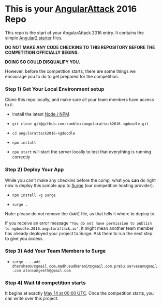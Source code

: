# This is your [AngularAttack](https://www.angularattack.com) 2016 Repo

This repo is the start of your AngularAttack 2016 entry. It contains the simple [Angular2 starter](https://angular.io/docs/ts/latest/quickstart.html) files.

**DO NOT MAKE ANY CODE CHECKINS TO THIS REPOSITORY BEFORE THE COMPETITION OFFICIALLY BEGINS.**

**DOING SO COULD DISQUALIFY YOU.**


However, before the competition starts, there are some things we encourage you to do to get prepared for the competition.


### Step 1) Get Your Local Environment setup

Clone this repo locally, and make sure all your team members have access to it.

* Install the latest [Node / NPM](https://nodejs.org).

* `git clone git@github.com:rumblex/angularattack2016-ngdoodle.git`

* `cd angularattack2016-ngdoodle`

* `npm install`

* `npm start` will start the server locally to test that everything is running correctly


### Step 2) Deploy Your App

While you can't make any checkins before the comp, what you **can** do right now is deploy this sample app to [Surge](https://surge.sh) (our competition hosting provider).

* `npm install -g surge`

* `surge .`

Note: please do not remove the `CNAME` file, as that tells it where to deploy to.

If you receive an error message `"You do not have permission to publish to ngdoodle.2016.angularattack.io"`, it might mean another team member has already deployed your project to Surge. Ask them to run the next step to give you access.

### Step 3) Add Your Team Members to Surge

* `surge . --add dharsha007@gmail.com,madhusudhananit@gmail.com,prabu.sarvesan@gmail.com,alansangeeth@gmail.com`


### Step 4) Wait til competition starts

It begins at exactly [May 14 at 00:00 UTC](https://www.wolframalpha.com/input/?i=May+14,+2016+0:00+UTC). Once the competition starts,   you can write over this project.

